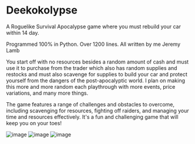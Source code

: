 # Deekokolypse
A Roguelike Survival Apocalypse game where you must rebuild your car within 14 day. 

Programmed 100% in Python. Over 1200 lines. All written by me Jeremy Lamb

You start off with no resources besides a random amount of cash and must use it to purchase from the trader which also has random supplies and restocks and must 
also scavenge for supplies to build your car and protect yourself from the dangers of the post-apocalyptic world. I plan on making this more and more random each 
playthrough with more events, price variations, and many more things.


The game features a range of challenges and obstacles to overcome, including scavenging for resources, fighting off raiders, and managing your time and resources
effectively. It's a fun and challenging game that will keep you on your toes!



![image](https://user-images.githubusercontent.com/103245650/236603983-d1de0ee2-d92a-4543-9ad8-0a2bc04eeff3.png)
![image](https://user-images.githubusercontent.com/103245650/236604056-8380d829-6f7c-4742-a55b-7ad57c9531bd.png)
![image](https://user-images.githubusercontent.com/103245650/236604119-42bd9c9b-09b1-41f7-931d-9cc9e2a1bac7.png)
